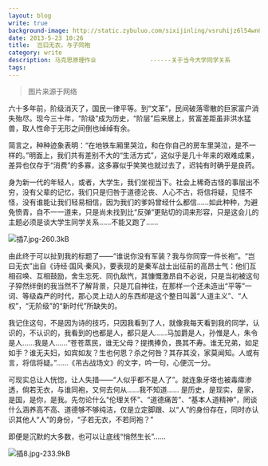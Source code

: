 ```yaml
---
layout: blog
write: true
background-image: http://static.zybuluo.com/sixijinling/vsruhijz6l54wn8rlz05sej6/%E6%8F%928.jpg
date: 2013-5-23 10:26
title:  岂曰无衣，与子同袍
category: write
description: 马克思原理作业               ------关于当今大学同学关系
tags:
---
```



> 图片来源于网络



六十多年前，阶级消灭了，国民一律平等。到“文革”，民间破落零散的巨家富户消失殆尽。现今三十年，“阶级”成为历史，“阶层”后来居上，贫富差距虽非洪水猛兽，取人性命于无形之间倒也绰绰有余。


简言之，种种迹象表明：“在地铁车厢里哭泣，和在你自己的房车里哭泣，是不一样的。”明面上，我们共有差别不大的“生活方式”，这似乎是几十年来的艰难成果，差异也仅存于“消费”的多寡，这多寡似乎笑笑也就过去了，迟钝有时确乎是良药。


身为新一代的年轻人，或者，大学生，我们坐视当下。社会上稀奇古怪的事层出不穷，没有父辈的记忆，我们只是归咎于道德沦丧、人心不古，将信将疑，见怪不怪，没有谁能让我们轻易相信，因为我们的爹妈曾经什么都信……如此种种，为避免愤青，自不一一道来，只是尚未找到比“反弹”更贴切的词来形容，只是这会儿的主题必须是谈大学生同学关系……不能又跑了……
 
![插7.jpg-260.3kB][1]

由此终于可以扯到我的标题了――“谁说你没有军装？我与你同穿一件长袍”。“岂曰无衣”出自《诗经·国风·秦风》，要表现的是秦军战士出征前的高昂士气：他们互相召唤、互相鼓励，舍生忘死、同仇敌忾，其慷慨激昂自不必说，只是当初被这句子猝然绊倒的我当然不了解背景，只是兀自神往，在那样一个还未造出“平等”一词、等级森严的时代，那心灵上动人的东西却是这个整日叫嚣“人道主义”、“人权”，“无阶级”的“新时代”所缺失的。


我记住这句，不是因为诗的技巧，只因我看到了人，就像我每天看到我的同学，认识的，不认识的，我看到的也都是人，都只是人……马加爵是人，孙惟是人，朱令是人……我是人……“苍苍蒸民，谁无父母？提携捧负，畏其不寿。谁无兄弟，如足如手？谁无夫妇，如宾如友？生也何恩？杀之何咎？其存其没，家莫闻知。人或有言，将信将疑。”……《吊古战场文》的文字，吟一句，心便沉一分。


可现实总让人恍惚，让人失措――“人似乎都不是人了”。就连象牙塔也被毒瘴渗透，倘若无衣，与谁同袍，又何去何从……我不知道……
是历史，是现实，是家，是国，是你，是我。先勿论什么“伦理关怀”、“道德痛苦”、“基本人道精神”，罔谈什么涵养高不高、道德够不够纯洁，仅是立定脚跟、以“人”的身份存在，同时亦认识其他人“人”的身份，“子若无衣，不若同袍？”


即便是沉默的大多数，也可以让底线“悄然生长”……

![插8.jpg-233.9kB][2]


  [1]: http://static.zybuluo.com/sixijinling/4nf9ohn16cuw4yu4hbagvygq/%E6%8F%927.jpg
  [2]: http://static.zybuluo.com/sixijinling/vsruhijz6l54wn8rlz05sej6/%E6%8F%928.jpg
